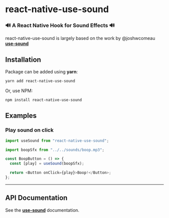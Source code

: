 # react-native-use-sound

### 🔊 A React Native Hook for Sound Effects 🔊

react-native-use-sound is largely based on the work by @joshwcomeau **[use-sound](https://github.com/joshwcomeau/use-sound)**

## Installation

Package can be added using **yarn**:

```bash
yarn add react-native-use-sound
```

Or, use NPM:

```bash
npm install react-native-use-sound
```

## Examples

### Play sound on click

```js
import useSound from "react-native-use-sound";

import boopSfx from "../../sounds/boop.mp3";

const BoopButton = () => {
  const [play] = useSound(boopSfx);

  return <Button onClick={play}>Boop!</Button>;
};
```

---

## API Documentation

See the **[use-sound](https://github.com/joshwcomeau/use-sound)** documentation.
